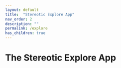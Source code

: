 ```yaml
---
layout: default
title:  "Stereotic Explore App"
nav_order: 2
description: ""
permalink: /explore
has_children: true
---
```


# The Stereotic Explore App

